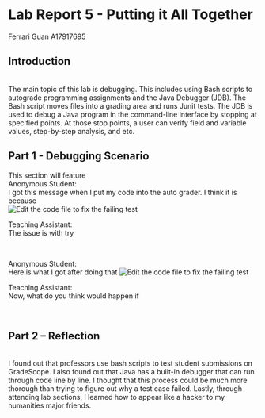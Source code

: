 # Lab Report 5 - Putting it All Together
Ferrari Guan A17917695

## Introduction

<br />
The main topic of this lab is debugging. This includes using Bash scripts to autograde programming assignments and the Java Debugger (JDB). The Bash script moves files into a grading area and runs Junit tests. The JDB is used to debug a Java program in the command-line interface by stopping at specified points. At those stop points, a user can verify field and variable values, step-by-step analysis, and etc. 

## Part 1 - Debugging Scenario 
This section will feature 
<br /> 
Anonymous Student:
<br />
I got this message when I put my code into the auto grader. I think it is because
<br />
![Edit the code file to fix the failing test](https://b2bomber2.github.io/cse15l-lab-reports/Photos/lab4-4.png) <br />

Teaching Assistant:
<br />
The issue is with 
try 

<br />

Anonymous Student: 
<br />
Here is what I got after doing that
![Edit the code file to fix the failing test](https://b2bomber2.github.io/cse15l-lab-reports/Photos/lab4-4.png) <br />

Teaching Assistant: 
<br />
Now, what do you think would happen if

<br />

## Part 2 – Reflection 

<br />
I found out that professors use bash scripts to test student submissions on GradeScope. I also found out that Java has a built-in debugger that can run through code line by line. I thought that this process could be much more thorough than trying to figure out why a test case failed. Lastly, through attending lab sections, I learned how to appear like a hacker to my humanities major friends. 
